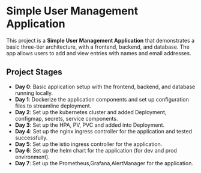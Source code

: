 # Simple User Management Application

This project is a **Simple User Management Application** that demonstrates a basic three-tier architecture, with a frontend, backend, and database. The app allows users to add and view entries with names and email addresses.

## Project Stages

- **Day 0**: Basic application setup with the frontend, backend, and database running locally.
- **Day 1**: Dockerize the application components and set up configuration files to streamline deployment.
- **Day 2**: Set up the kubernetes cluster and added Deployment, configmap, secrets, service components.
- **Day 3**: Set up the HPA, PV, PVC and added into Deployment.
- **Day 4**: Set up the nginx ingress controller for the application and tested successfully.
- **Day 5**: Set up the istio ingress controller for the application.
- **Day 6**: Set up the helm chart for the application (for dev and prod environment).
- **Day 7**: Set up the Prometheus,Grafana,AlertManager for the application.
